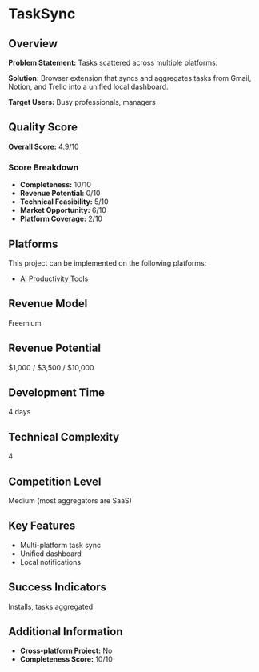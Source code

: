 # TaskSync

## Overview
**Problem Statement:** Tasks scattered across multiple platforms.

**Solution:** Browser extension that syncs and aggregates tasks from Gmail, Notion, and Trello into a unified local dashboard.

**Target Users:** Busy professionals, managers

## Quality Score
**Overall Score:** 4.9/10

### Score Breakdown
- **Completeness:** 10/10
- **Revenue Potential:** 0/10
- **Technical Feasibility:** 5/10
- **Market Opportunity:** 6/10
- **Platform Coverage:** 2/10

## Platforms
This project can be implemented on the following platforms:
- [Ai Productivity Tools](./platforms/ai-productivity-tools/)

## Revenue Model
Freemium

## Revenue Potential
$1,000 / $3,500 / $10,000

## Development Time
4 days

## Technical Complexity
4

## Competition Level
Medium (most aggregators are SaaS)

## Key Features
- Multi-platform task sync
- Unified dashboard
- Local notifications

## Success Indicators
Installs, tasks aggregated

## Additional Information
- **Cross-platform Project:** No
- **Completeness Score:** 10/10

